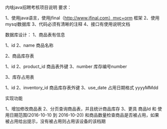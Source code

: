 内啥java招聘考核项目说明
要求：

1、使用java语言，使用jfinal（http://www.jfinal.com）mvc+orm 框架
2、使用mysql数据库
3、代码必须有清晰的注释
4、接口有使用说明文档

数据库设计：
1、商品表有信息

1、id
2、name  商品名称

2、商品库存表

1、id
2、product_id  商品表外键
3、number  库存编号number

3、库存占用表

1、id
2、inventory_id        商品库存表外键
3、use_date            占用日期格式 yyyyMMdd

实现功能

1、增加修改商品表
2、分页查询商品表，并且统计商品库存
3、更具 商品Id 和 使用日期范围(2016-10-10 到 2016-10-20) 和商品数量检查商品是否被占用，如果被占用给出提示，没有被占用则占用该设备的该档期
